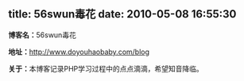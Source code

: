 title: 56swun毒花
date: 2010-05-08 16:55:30
---

<p>
	<strong>博客名：</strong>56swun毒花</p>
<p>
	<strong>地址：</strong><a href="http://www.doyouhaobaby.com/blog">http://www.doyouhaobaby.com/blog</a></p>
<p>
	<strong>关于：</strong>本博客记录PHP学习过程中的点点滴滴，希望知音降临。</p>